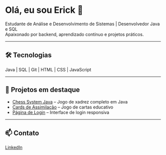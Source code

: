 # Olá, eu sou Erick 👋

Estudante de Análise e Desenvolvimento de Sistemas | Desenvolvedor Java e SQL  
Apaixonado por backend, aprendizado contínuo e projetos práticos.

---

## 🛠 Tecnologias
Java | SQL | Git | HTML | CSS | JavaScript

---

## 📂 Projetos em destaque
- [Chess System Java](https://github.com/erickluizp/chess-system-java) – Jogo de xadrez completo em Java  
- [Cards de Assimilação](https://github.com/erickluizp/cards-de-assimilacao) – Jogo de cartas educativo  
- [Página de Login](https://github.com/erickluizp/pagina-de-login) – Interface de login responsiva

---

## 📫 Contato
[LinkedIn](https://www.linkedin.com/in/ericklx)
